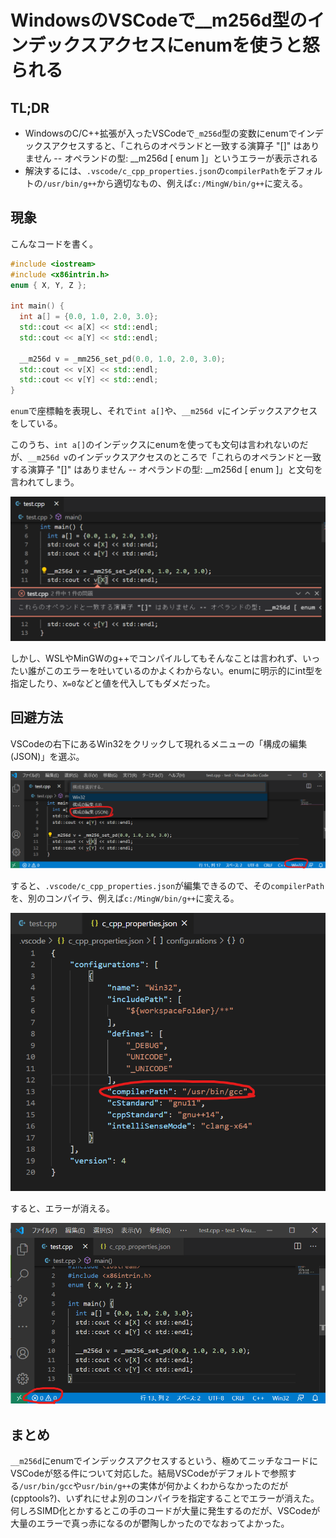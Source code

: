 # WindowsのVSCodeで__m256d型のインデックスアクセスにenumを使うと怒られる

## TL;DR

* WindowsのC/C++拡張が入ったVSCodeで`_m256d`型の変数にenumでインデックスアクセスすると、「これらのオペランドと一致する演算子 "[]" はありません -- オペランドの型: __m256d [ enum <unnamed> ]」というエラーが表示される
* 解決するには、`.vscode/c_cpp_properties.json`の`compilerPath`をデフォルトの`/usr/bin/g++`から適切なもの、例えば`c:/MingW/bin/g++`に変える。

## 現象

こんなコードを書く。

```cpp
#include <iostream>
#include <x86intrin.h>
enum { X, Y, Z };

int main() {
  int a[] = {0.0, 1.0, 2.0, 3.0};
  std::cout << a[X] << std::endl;
  std::cout << a[Y] << std::endl;

  __m256d v = _mm256_set_pd(0.0, 1.0, 2.0, 3.0);
  std::cout << v[X] << std::endl;
  std::cout << v[Y] << std::endl;
}
```

`enum`で座標軸を表現し、それで`int a[]`や、`__m256d v`にインデックスアクセスをしている。

このうち、`int a[]`のインデックスにenumを使っても文句は言われないのだが、`__m256d v`のインデックスアクセスのところで「これらのオペランドと一致する演算子 "[]" はありません -- オペランドの型: __m256d [ enum <unnamed> ]」と文句を言われてしまう。

![image0.png](image0.png)

しかし、WSLやMinGWのg++でコンパイルしてもそんなことは言われず、いったい誰がこのエラーを吐いているのかよくわからない。enumに明示的にint型を指定したり、`X=0`などと値を代入してもダメだった。

## 回避方法

VSCodeの右下にあるWin32をクリックして現れるメニューの「構成の編集 (JSON)」を選ぶ。

![image1.png](image1.png)

すると、`.vscode/c_cpp_properties.json`が編集できるので、その`compilerPath`を、別のコンパイラ、例えば`c:/MingW/bin/g++`に変える。

![image2.png](image2.png)

すると、エラーが消える。

![image3.png](image3.png)

## まとめ

`__m256d`にenumでインデックスアクセスするという、極めてニッチなコードにVSCodeが怒る件について対応した。結局VSCodeがデフォルトで参照する`/usr/bin/gcc`や`usr/bin/g++`の実体が何かよくわからなかったのだが(cpptools?)、いずれにせよ別のコンパイラを指定することでエラーが消えた。何しろSIMD化とかするとこの手のコードが大量に発生するのだが、VSCodeが大量のエラーで真っ赤になるのが鬱陶しかったのでなおってよかった。
